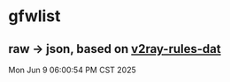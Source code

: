 # gfwlist
## raw -> json, based on [v2ray-rules-dat](https://github.com/Loyalsoldier/v2ray-rules-dat)
Mon Jun  9 06:00:54 PM CST 2025


